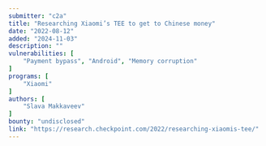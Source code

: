 ```yaml
---
submitter: "c2a"
title: "Researching Xiaomi’s TEE to get to Chinese money"
date: "2022-08-12"
added: "2024-11-03"
description: ""
vulnerabilities: [
    "Payment bypass", "Android", "Memory corruption"
]
programs: [
    "Xiaomi"
]
authors: [
    "Slava Makkaveev"
]
bounty: "undisclosed"
link: "https://research.checkpoint.com/2022/researching-xiaomis-tee/"
---
```




